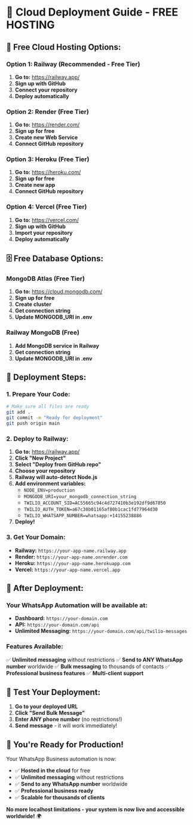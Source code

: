 # 🚀 Cloud Deployment Guide - FREE HOSTING

## 🎯 **Free Cloud Hosting Options:**

### **Option 1: Railway (Recommended - Free Tier)**
1. **Go to:** https://railway.app/
2. **Sign up with GitHub**
3. **Connect your repository**
4. **Deploy automatically**

### **Option 2: Render (Free Tier)**
1. **Go to:** https://render.com/
2. **Sign up for free**
3. **Create new Web Service**
4. **Connect GitHub repository**

### **Option 3: Heroku (Free Tier)**
1. **Go to:** https://heroku.com/
2. **Sign up for free**
3. **Create new app**
4. **Connect GitHub repository**

### **Option 4: Vercel (Free Tier)**
1. **Go to:** https://vercel.com/
2. **Sign up with GitHub**
3. **Import your repository**
4. **Deploy automatically**

## 🗄️ **Free Database Options:**

### **MongoDB Atlas (Free Tier)**
1. **Go to:** https://cloud.mongodb.com/
2. **Sign up for free**
3. **Create cluster**
4. **Get connection string**
5. **Update MONGODB_URI in .env**

### **Railway MongoDB (Free)**
1. **Add MongoDB service in Railway**
2. **Get connection string**
3. **Update MONGODB_URI in .env**

## 🔧 **Deployment Steps:**

### **1. Prepare Your Code:**
```bash
# Make sure all files are ready
git add .
git commit -m "Ready for deployment"
git push origin main
```

### **2. Deploy to Railway:**
1. **Go to:** https://railway.app/
2. **Click "New Project"**
3. **Select "Deploy from GitHub repo"**
4. **Choose your repository**
5. **Railway will auto-detect Node.js**
6. **Add environment variables:**
   - `NODE_ENV=production`
   - `MONGODB_URI=your_mongodb_connection_string`
   - `TWILIO_ACCOUNT_SID=AC55665c94c4d727410b3e192df9d67850`
   - `TWILIO_AUTH_TOKEN=a67c30b01165af80b1cac1fd77964d30`
   - `TWILIO_WHATSAPP_NUMBER=whatsapp:+14155238886`
7. **Deploy!**

### **3. Get Your Domain:**
- **Railway:** `https://your-app-name.railway.app`
- **Render:** `https://your-app-name.onrender.com`
- **Heroku:** `https://your-app-name.herokuapp.com`
- **Vercel:** `https://your-app-name.vercel.app`

## 🎉 **After Deployment:**

### **Your WhatsApp Automation will be available at:**
- **Dashboard:** `https://your-domain.com`
- **API:** `https://your-domain.com/api`
- **Unlimited Messaging:** `https://your-domain.com/api/twilio-messages`

### **Features Available:**
✅ **Unlimited messaging** without restrictions
✅ **Send to ANY WhatsApp number** worldwide
✅ **Bulk messaging** to thousands of contacts
✅ **Professional business features**
✅ **Multi-client support**

## 📱 **Test Your Deployment:**

1. **Go to your deployed URL**
2. **Click "Send Bulk Message"**
3. **Enter ANY phone number** (no restrictions!)
4. **Send message** - it will work immediately!

## 🚀 **You're Ready for Production!**

Your WhatsApp Business automation is now:
- ✅ **Hosted in the cloud** for free
- ✅ **Unlimited messaging** without restrictions
- ✅ **Send to any WhatsApp number** worldwide
- ✅ **Professional business ready**
- ✅ **Scalable for thousands of clients**

**No more localhost limitations - your system is now live and accessible worldwide!** 🌍
